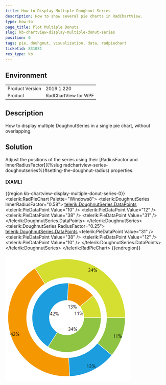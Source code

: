 ```yaml
---
title: How to Display Multiple Doughnut Series
description: How to show several pie charts in RadChartView.
type: how-to
page_title: Plot Multiple Donuts
slug: kb-chartview-display-multiple-donut-series
position: 0
tags: pie, douhgnut, visualization, data, radpiechart
ticketid: 831081
res_type: kb
---
```


## Environment

<table>
	<tr>
		<td>Product Version</td>
		<td>2019.1.220</td>
	</tr>
	<tr>
		<td>Product</td>
		<td>RadChartView for WPF</td>
	</tr>
</table>

## Description

How to display multiple DoughnutSeries in a single pie chart, without overlapping.

## Solution

Adjust the positions of the series using their [RadiusFactor and InnerRadiusFactor]({%slug radchartview-series-doughnutseries%}#setting-the-doughnut-radius) properties.

#### __[XAML]__
{{region kb-chartview-display-multiple-donut-series-0}}
	<telerik:RadPieChart Palette="Windows8">
		<telerik:DoughnutSeries InnerRadiusFactor="0.58">
			<telerik:DoughnutSeries.DataPoints>
				<telerik:PieDataPoint Value="10" />
				<telerik:PieDataPoint Value="12" />
				<telerik:PieDataPoint Value="38" />
				<telerik:PieDataPoint Value="31" />
			</telerik:DoughnutSeries.DataPoints>
		</telerik:DoughnutSeries>
		<telerik:DoughnutSeries RadiusFactor="0.25">
			<telerik:DoughnutSeries.DataPoints>
				<telerik:PieDataPoint Value="31" />
				<telerik:PieDataPoint Value="38" />
				<telerik:PieDataPoint Value="12" />
				<telerik:PieDataPoint Value="10" />
			</telerik:DoughnutSeries.DataPoints>
		</telerik:DoughnutSeries>
	</telerik:RadPieChart>
{{endregion}}

![](images/kb-chartview-display-multiple-donut-series-0.png)
